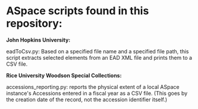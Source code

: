 # ASpace scripts found in this repository:

**John Hopkins University:**

eadToCsv.py: Based on a specified file name and a specified file path, this script extracts selected elements from an EAD XML file and prints them to a CSV file.

**Rice University Woodson Special Collections:**

accessions_reporting.py: reports the physical extent of a local ASpace instance's Accessions entered in a fiscal year as a CSV file. (This goes by the creation date of the record, not the accession identifier itself.)


